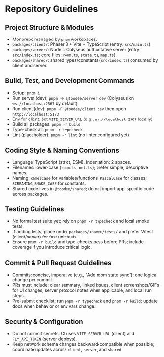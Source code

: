 # Repository Guidelines

## Project Structure & Modules
- Monorepo managed by `pnpm` workspaces.
- `packages/client/`: Phaser 3 + Vite + TypeScript (entry: `src/main.ts`).
- `packages/server/`: Node + Colyseus authoritative server (entry: `src/index.ts`; core files: `room.ts`, `state.ts`, `map.ts`).
- `packages/shared/`: shared types/constants (`src/index.ts`) consumed by client and server.

## Build, Test, and Development Commands
- Setup: `pnpm i`
- Run server (dev): `pnpm -F @toodee/server dev` (Colyseus on `ws://localhost:2567` by default)
- Run client (dev): `pnpm -F @toodee/client dev` then open `http://localhost:5173`
- Env for client: set `VITE_SERVER_URL` (e.g., `ws://localhost:2567` locally)
- Build all packages: `pnpm -r build`
- Type-check all: `pnpm -r typecheck`
- Lint (placeholder): `pnpm -r lint` (no linter configured yet)

## Coding Style & Naming Conventions
- Language: TypeScript (strict, ESM). Indentation: 2 spaces.
- Filenames: lower-case (`room.ts`, `net.ts`); prefer simple, descriptive names.
- Naming: `camelCase` for variables/functions; `PascalCase` for classes; `SCREAMING_SNAKE_CASE` for constants.
- Shared code lives in `@toodee/shared`; do not import app-specific code across packages.

## Testing Guidelines
- No formal test suite yet; rely on `pnpm -r typecheck` and local smoke tests.
- If adding tests, place under `packages/<name>/tests/` and prefer Vitest (client/server) for fast unit tests.
- Ensure `pnpm -r build` and type-checks pass before PRs; include coverage if you introduce critical logic.

## Commit & Pull Request Guidelines
- Commits: concise, imperative (e.g., "Add room state sync"); one logical change per commit.
- PRs must include: clear summary, linked issues, client screenshots/GIFs for UI changes, server protocol notes when applicable, and local run steps.
- Pre-submit checklist: run `pnpm -r typecheck` and `pnpm -r build`; update docs when behavior or env vars change.

## Security & Configuration
- Do not commit secrets. CI uses `VITE_SERVER_URL` (client) and `FLY_API_TOKEN` (server deploys).
- Keep network schema changes backward-compatible when possible; coordinate updates across `client`, `server`, and `shared`.

